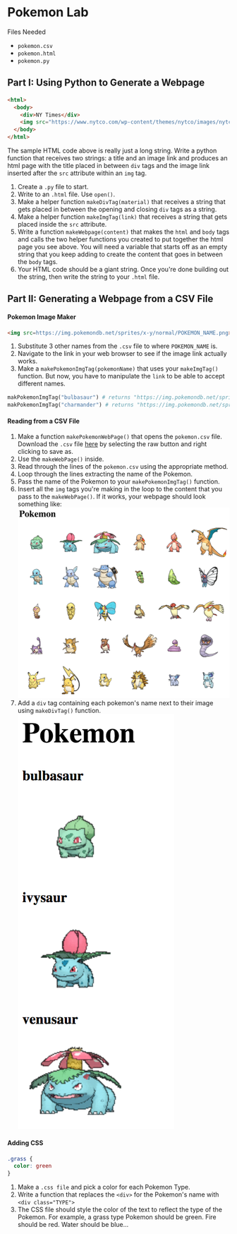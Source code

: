 # Pokemon Lab
Files Needed
- `pokemon.csv`
- `pokemon.html`
- `pokemon.py`

## Part I: Using Python to Generate a Webpage
```html
<html>
  <body>
    <div>NY Times</div>
    <img src="https://www.nytco.com/wp-content/themes/nytco/images/nytco/NYT-wordmark.png">
  </body>
</html>
```
The sample HTML code above is really just a long string. Write a python function that receives two strings: a title and an image link and produces an html page with the title placed in between `div` tags and the image link inserted after the `src` attribute within an `img` tag.
1. Create a `.py` file to start.
2. Write to an `.html` file. Use `open()`.
3. Make a helper function `makeDivTag(material)` that receives a string that gets placed in between the opening and closing `div` tags as a string.
4. Make a helper function `makeImgTag(link)` that receives a string that gets placed inside the `src` attribute.
5. Write a function `makeWebpage(content)` that makes the `html` and `body` tags and calls the two helper functions you created to put together the html page you see above. You will need a variable that starts off as an empty string that you keep adding to create the content that goes in between the `body` tags.
6. Your HTML code should be a giant string. Once you're done building out the string, then write the string to your `.html` file.

## Part II: Generating a Webpage from a CSV File
#### Pokemon Image Maker
```html
<img src=https://img.pokemondb.net/sprites/x-y/normal/POKEMON_NAME.png>
```
1. Substitute 3 other names from the `.csv` file to where `POKEMON_NAME` is.
2. Navigate to the link in your web browser to see if the image link actually works.
3. Make a `makePokemonImgTag(pokemonName)` that uses your `makeImgTag()` function. But now, you have to manipulate the `link` to be able to accept different names.
```python
makPokemonImgTag("bulbasaur") # returns "https://img.pokemondb.net/sprites/x-y/normal/bulbasaur.png"
makPokemonImgTag("charmander") # returns "https://img.pokemondb.net/sprites/x-y/normal/charmander.png"
```

#### Reading from a CSV File
1. Make a function `makePokemonWebPage()` that opens the `pokemon.csv` file. Download the `.csv` file [here](pokemon.csv) by selecting the raw button and right clicking to save as.
2. Use the `makeWebPage()` inside.
3. Read through the lines of the `pokemon.csv` using the appropriate method.
3. Loop through the lines extracting the name of the Pokemon.
4. Pass the name of the Pokemon to your `makePokemonImgTag()` function.
5. Insert all the `img` tags you're making in the loop to the content that you pass to the `makeWebPage()`. If it works, your webpage should look something like:
![image](pokemon.png)
6. Add a `div` tag containing each pokemon's name next to their image using `makeDivTag()` function.
![another_image](names.png)

#### Adding CSS
```CSS
.grass {
  color: green
}
```
1. Make a `.css file` and pick a color for each Pokemon Type.
2. Write a function that replaces the `<div>` for the Pokemon's name with `<div class="TYPE">`
3. The CSS file should style the color of the text to reflect the type of the Pokemon. For example, a grass type Pokemon should be green. Fire should be red. Water should be blue...
